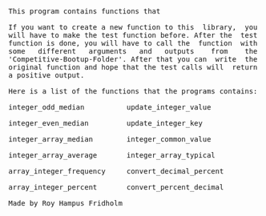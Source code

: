 
<pre>
This program contains functions that

If you want to create a new function to this  library,  you
will have to make the test function before. After the  test
function is done, you will have to call the  function  with
some   different   arguments   and   outputs    from    the
'Competitive-Bootup-Folder'. After that you can  write  the
original function and hope that the test calls will  return
a positive output.

Here is a list of the functions that the programs contains:

integer_odd_median          update_integer_value

integer_even_median         update_integer_key

integer_array_median        integer_common_value

integer_array_average       integer_array_typical

array_integer_frequency     convert_decimal_percent

array_integer_percent       convert_percent_decimal

Made by Roy Hampus Fridholm
</pre>
